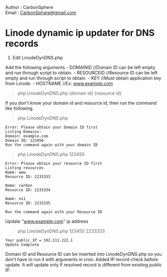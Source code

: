 Author  : CarbonSphere</br>
Email   : CarbonSphere@gmail.com</br>

# Linode dynamic ip updater for DNS records 

  1. Edit LinodeDynDNS.php

  Add the following arguments 
    - DOMAINID     //Domain ID can be left empty and run through script to obtain.
    - RESOURCEID   //Resource ID can be left empty and run through script to obtain.
    - KEY          //Must obtain application key from Linode.
    - HOSTNAME     //Ex: www.example.com

> php LinodeDynDNS.php {domain id} {resource id}

If you don't know your domain id and resource id, then run the command like following.

> php LinodeDynDNS.php

```
Error: Please obtain your Domain ID first
Listing Domains:
Domain: example.com
Domain ID: 123450
Run the command again with your domain ID
```

> php LinodeDynDNS.php 123450

```
Error: Please obtain your resource ID first
Listing resources
Name: www
Resource ID: 2233333

Name: carbon
Resource ID: 2233334

Name: ns1
Resource ID: 2233335

Run the command again with your Resource ID
```

Update "www.example.com" ip address

> php LinodeDynDNS.php 123450 2233333

```
Your public IP = 192.111.222.1
Update Complete
```

Domain ID and Resource ID can be inserted into LinodeDynDNS.php so you don't have to run it with arguments in cron. Added IP record check before update. It will update only if resolved record is different from existing public IP.

